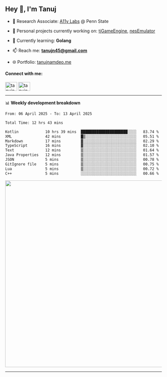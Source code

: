 <h2>Hey 👋, I'm Tanuj</h2>

- 🔬 Research Associate: [A11y Labs](https://a11y.ist.psu.edu/) @ Penn State 

- 🔭 Personal projects currently working on: [tjGameEngine](https://github.com/tanujn45/tjGameEngine), [nesEmulator](https://github.com/tanujn45/nesEmulator)

- 🌱 Currently learning: **Golang**

- 📫 Reach me: **tanujn45@gmail.com**

- 🌐 Portfolio: [tanujnamdeo.me](https://tanujnamdeo.me/)

<h4 align="left">Connect with me:</h4>
<p align="left">
<a href="https://twitter.com/tanujn45" target="blank"><img align="center" src="https://raw.githubusercontent.com/rahuldkjain/github-profile-readme-generator/master/src/images/icons/Social/twitter.svg" alt="tanujn45" height="28" width="38" /></a>
<a href="https://linkedin.com/in/tanujn45" target="blank"><img align="center" src="https://raw.githubusercontent.com/rahuldkjain/github-profile-readme-generator/master/src/images/icons/Social/linked-in-alt.svg" alt="tanujn45" height="28" width="38" /></a>
</p>

-------

📊 **Weekly development breakdown**
<!--START_SECTION:waka-->

```txt
From: 06 April 2025 - To: 13 April 2025

Total Time: 12 hrs 43 mins

Kotlin            10 hrs 39 mins  █████████████████████░░░░   83.74 %
XML               42 mins         █▒░░░░░░░░░░░░░░░░░░░░░░░   05.51 %
Markdown          17 mins         ▓░░░░░░░░░░░░░░░░░░░░░░░░   02.29 %
TypeScript        16 mins         ▓░░░░░░░░░░░░░░░░░░░░░░░░   02.10 %
Text              12 mins         ▒░░░░░░░░░░░░░░░░░░░░░░░░   01.64 %
Java Properties   12 mins         ▒░░░░░░░░░░░░░░░░░░░░░░░░   01.57 %
JSON              5 mins          ▒░░░░░░░░░░░░░░░░░░░░░░░░   00.78 %
GitIgnore file    5 mins          ▒░░░░░░░░░░░░░░░░░░░░░░░░   00.75 %
Lua               5 mins          ▒░░░░░░░░░░░░░░░░░░░░░░░░   00.72 %
C++               5 mins          ░░░░░░░░░░░░░░░░░░░░░░░░░   00.66 %
```

<!--END_SECTION:waka-->

<img src="https://wakatime.com/share/@018e9abd-1aa4-4aa6-9db7-5ca3b999e810/4650b67a-98aa-46b4-b598-3d8a2451f0df.svg" width="600"/>

-------
